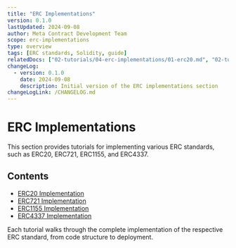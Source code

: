 ```yaml
---
title: "ERC Implementations"
version: 0.1.0
lastUpdated: 2024-09-08
author: Meta Contract Development Team
scope: erc-implementations
type: overview
tags: [ERC standards, Solidity, guide]
relatedDocs: ["02-tutorials/04-erc-implementations/01-erc20.md", "02-tutorials/04-erc-implementations/02-erc721.md"]
changeLog:
  - version: 0.1.0
    date: 2024-09-08
    description: Initial version of the ERC implementations section
changeLogLink: /CHANGELOG.md
---
```


# ERC Implementations

This section provides tutorials for implementing various ERC standards, such as ERC20, ERC721, ERC1155, and ERC4337.

## Contents

- [ERC20 Implementation](01-erc20.md)
- [ERC721 Implementation](02-erc721.md)
- [ERC1155 Implementation](03-erc1155.md)
- [ERC4337 Implementation](04-erc4337.md)

Each tutorial walks through the complete implementation of the respective ERC standard, from code structure to deployment.
